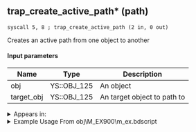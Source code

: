 ## trap_create_active_path* (path)

`syscall 5, 8 ; trap_create_active_path (2 in, 0 out)`

Creates an active path from one object to another

#### Input parameters
| Name | Type | Description
|------|------|------------
| obj   | YS::OBJ_125   | An object
| target_obj   | YS::OBJ_125   | An target object to path to




<details>
	<summary>Appears in:</summary>
| filename | Entity (obj)
|----------|-------------
| obj\M_EX900\m_ex.bdscript       | ((M) Assassin)          

</details>

<details>
	<summary>Example Usage From obj\M_EX900\m_ex.bdscript</summary>
```
L5933:
 popToSp 4
 popToSp 8
 popToSp 12
 popToSp 0
 pushFromFSp 0
 pushFromFSp 12
 syscall 5, 8 ; trap_create_active_path (2 in, 0 out)
 pushFromPSp 32
 pushImm 12
 add 
 pushImmf 0
 memcpy 0
 pushFromFSp 0
 pushImmf 10
 syscall 5, 3 ; trap_get_path_dir (2 in, 1 out)
 memcpyToSp 16, 80
 pushFromPSp 80
 memcpyToSp 16, 32
 pushFromFSp 12
 syscall 1, 147 ; trap_obj_pos (1 in, 1 out)
 memcpyToSp 16, 80
 pushFromPSp 80
 pushFromFSp 0
 syscall 1, 147 ; trap_obj_pos (1 in, 1 out)
 memcpyToSp 16, 96
 pushFromPSp 96
 syscall 0, 5 ; trap_vector_sub (2 in, 1 out)
 memcpyToSp 16, 112
 pushFromPSp 112
 memcpyToSp 16, 48
 pushFromPSp 48
 syscall 0, 6 ; trap_vector_len (1 in, 1 out)
 popToSp 64
 pushImm 1
 popToSp 16
 pushFromPSp 32
 fetchValue 12
 pushImmf 0
 subf 
 supzf 
 jz L6245
 pushFromFSp 0
 pushFromPSp 32
 pushFromFSp 8
 fetchValue 8
 syscall 1, 80 ; trap_obj_turn_dir (3 in, 1 out)
 drop 
 pushFromPSp 32
 pushImm 12
 add 
 pushImmf 100
 memcpy 0
 pushFromFSp 0
 pushFromPSp 32
 pushFromFSp 8
 fetchValue 0
 pushFromFSp 8
 fetchValue 4
 syscall 1, 119 ; trap_obj_check_step (4 in, 1 out)
 popToSp 20
 pushFromFSp 20
 dup 
 pushImm 1
 sub 
 jz L6077
 dup 
 pushImm 2
 sub 
 jz L6077
 jmp L6198
```
</details>

